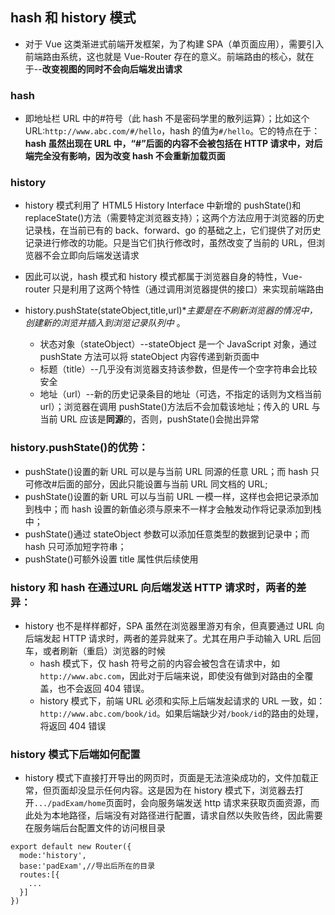 ## hash 和 history 模式

- 对于 Vue 这类渐进式前端开发框架，为了构建 SPA（单页面应用），需要引入前端路由系统，这也就是 Vue-Router 存在的意义。前端路由的核心，就在于--**改变视图的同时不会向后端发出请求**

### hash

- 即地址栏 URL 中的#符号（此 hash 不是密码学里的散列运算）；比如这个 URL:`http://www.abc.com/#/hello`，hash 的值为`#/hello`。它的特点在于：**hash 虽然出现在 URL 中，“#”后面的内容不会被包括在 HTTP 请求中，对后端完全没有影响，因为改变 hash 不会重新加载页面**

### history

- history 模式利用了 HTML5 History Interface 中新增的 pushState()和 replaceState()方法（需要特定浏览器支持）；这两个方法应用于浏览器的历史记录栈，在当前已有的 back、forward、go 的基础之上，它们提供了对历史记录进行修改的功能。只是当它们执行修改时，虽然改变了当前的 URL，但浏览器不会立即向后端发送请求

- 因此可以说，hash 模式和 history 模式都属于浏览器自身的特性，Vue-router 只是利用了这两个特性（通过调用浏览器提供的接口）来实现前端路由

- history.pushState(stateObject,title,url)\*_主要是在不刷新浏览器的情况中，创建新的浏览并插入到浏览记录队列中_ 。
  - 状态对象（stateObject）--stateObject 是一个 JavaScript 对象，通过 pushState 方法可以将 stateObject 内容传递到新页面中
  - 标题（title）--几乎没有浏览器支持该参数，但是传一个空字符串会比较安全
  - 地址（url）--新的历史记录条目的地址（可选，不指定的话则为文档当前 url）；浏览器在调用 pushState()方法后不会加载该地址；传入的 URL 与当前 URL 应该是**同源**的，否则，pushState()会抛出异常

### history.pushState()的优势：

- pushState()设置的新 URL 可以是与当前 URL 同源的任意 URL；而 hash 只可修改#后面的部分，因此只能设置与当前 URL 同文档的 URL;
- pushState()设置的新 URL 可以与当前 URL 一模一样，这样也会把记录添加到栈中；而 hash 设置的新值必须与原来不一样才会触发动作将记录添加到栈中；
- pushState()通过 stateObject 参数可以添加任意类型的数据到记录中；而 hash 只可添加短字符串；
- pushState()可额外设置 title 属性供后续使用

### history 和 hash 在通过**URL 向后端发送 HTTP 请求时，两者的差异**：

- history 也不是样样都好，SPA 虽然在浏览器里游刃有余，但真要通过 URL 向后端发起 HTTP 请求时，两者的差异就来了。尤其在用户手动输入 URL 后回车，或者刷新（重启）浏览器的时候
  - hash 模式下，仅 hash 符号之前的内容会被包含在请求中，如`http://www.abc.com`，因此对于后端来说，即使没有做到对路由的全覆盖，也不会返回 404 错误。
  - history 模式下，前端 URL 必须和实际上后端发起请求的 URL 一致，如：`http://www.abc.com/book/id`。如果后端缺少对`/book/id`的路由的处理，将返回 404 错误

### history 模式下后端如何配置

- history 模式下直接打开导出的网页时，页面是无法渲染成功的，文件加载正常，但页面却没显示任何内容。这是因为在 history 模式下，浏览器去打开`.../padExam/home`页面时，会向服务端发送 http 请求来获取页面资源，而此处为本地路径，后端没有对路径进行配置，请求自然以失败告终，因此需要在服务端后台配置文件的访问根目录

```
export default new Router({
  mode:'history',
  base:'padExam',//导出后所在的目录
  routes:[{
    ...
  }]
})
```
